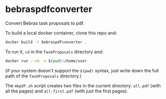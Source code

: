 # bebraspdfconverter

Convert Bebras task proposals to pdf.

To build a local docker container, clone this repo and:

```sh
docker build -t bebraspdfconverter .
```

To run it, `cd` in the `TaskProposals` directory and:

```sh
docker run --rm -v $(pwd):/home/user
```

(if your system doesn't support the `$(pwd)` syntax, just write down the full
path of the `TaskProposals` directory.)

The `mkpdf.sh` script creates two files in the current directory: `all.pdf`
(with all the pages) and `all-first.pdf` (with just the first pages).
